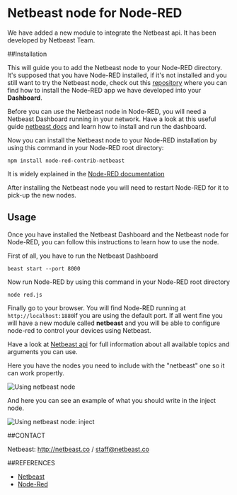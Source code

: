 # Netbeast node for Node-RED

We have added a new module to integrate the Netbeast api. It has been developed by Netbeast Team.

##Installation

This will guide you to add the Netbeast node to your Node-RED directory. It's supposed that you have Node-RED installed, if it's not installed and you still want to try the Netbeast node, check out this [repository](http://github.com/netbeast/node-red) where you can find how to install the Node-RED app we have developed into your **Dashboard**.

Before you can use the Netbeast node in Node-RED, you will need a Netbeast Dashboard running in your network. Have a look at this useful guide [netbeast docs](http://docs.netbeast.co/chapters/get_started/get_started_from_your_laptop.html) and learn how to install and run the dashboard.

Now you can install the Netbeast node to your Node-RED installation by using this command in your Node-RED root directory:
```
npm install node-red-contrib-netbeast
```

It is widely explained in the [Node-RED documentation](http://nodered.org/docs/getting-started/adding-nodes)

After installing the Netbeast node you will need to restart Node-RED for it to pick-up the new nodes.


## Usage

Once you have installed the Netbeast Dashboard and the Netbeast node for Node-RED, you can follow this instructions to learn how to use the node.

First of all, you have to run the Netbeast Dashboard
```
beast start --port 8000
```

Now run Node-RED by using this command in your Node-RED root directory
```
node red.js
```

Finally go to your browser. You will find Node-RED running at ```http://localhost:1880```if you are using the default port. If all went fine you will have a new module called **netbeast** and you will be able to configure node-red to control your devices using Netbeast.

Have a look at [Netbeast api](http://github.com/netbeast/api) for full information about all available topics and arguments you can use.

Here you have the nodes you need to include with the "netbeast" one so it can work propertly.

![Using netbeast node](http://github.com/netbeast/node-red-contrib-netbeast/nodes_screenshot.png)

And here you can see an example of what you should write in the inject node.

![Using netbeast node: inject](http://github.com/netbeast/node-red-contrib-netbeast/inject_screenshot.png)


##CONTACT

Netbeast: http://netbeast.co / staff@netbeast.co

##REFERENCES

- [Netbeast](http://netbeast.co)
- [Node-Red](http://nodered.org)
